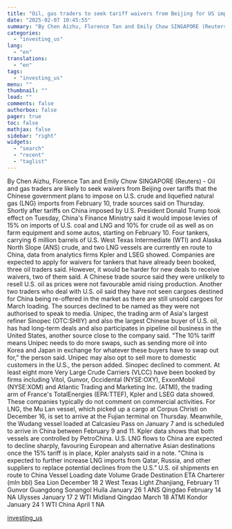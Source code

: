 ```yaml
---
title: "Oil, gas traders to seek tariff waivers from Beijing for US imports, sources say"
date: "2025-02-07 10:45:55"
summary: "By Chen Aizhu, Florence Tan and Emily Chow SINGAPORE (Reuters) - Oil and gas traders are likely to seek waivers from Beijing over tariffs that the Chinese government plans to impose on U.S. crude and liquefied natural gas (LNG) imports from February 10, trade sources said on Thursday. Shortly after..."
categories:
  - "investing_us"
lang:
  - "en"
translations:
  - "en"
tags:
  - "investing_us"
menu: ""
thumbnail: ""
lead: ""
comments: false
authorbox: false
pager: true
toc: false
mathjax: false
sidebar: "right"
widgets:
  - "search"
  - "recent"
  - "taglist"
---
```


By Chen Aizhu, Florence Tan and Emily Chow SINGAPORE (Reuters) - Oil and gas traders are likely to seek waivers from Beijing over tariffs that the Chinese government plans to impose on U.S. crude and liquefied natural gas (LNG) imports from February 10, trade sources said on Thursday. Shortly after tariffs on China imposed by U.S. President Donald Trump took effect on Tuesday, China's Finance Ministry said it would impose levies of 15% on imports of U.S. coal and LNG and 10% for crude oil as well as on farm equipment and some autos, starting on February 10. Four tankers, carrying 6 million barrels of U.S. West Texas Intermediate (WTI) and Alaska North Slope (ANS) crude, and two LNG vessels are currently en route to China, data from analytics firms Kpler and LSEG showed. Companies are expected to apply for waivers for tankers that have already been booked, three oil traders said. However, it would be harder for new deals to receive waivers, two of them said. A Chinese trade source said they were unlikely to resell U.S. oil as prices were not favourable amid rising production. Another two traders who deal with U.S. oil said they have not seen cargoes destined for China being re-offered in the market as there are still unsold cargoes for March loading. The sources declined to be named as they were not authorised to speak to media. Unipec, the trading arm of Asia's largest refiner Sinopec (OTC:SHIIY) and also the largest Chinese buyer of U.S. oil, has had long-term deals and also participates in pipeline oil business in the United States, another source close to the company said. "The 10% tariff means Unipec needs to do more swaps, such as sending more oil into Korea and Japan in exchange for whatever these buyers have to swap out for," the person said. Unipec may also opt to sell more to domestic customers in the U.S., the person added. Sinopec declined to comment. At least eight more Very Large Crude Carriers (VLCC) have been booked by firms including Vitol, Gunvor, Occidental (NYSE:OXY), ExxonMobil (NYSE:XOM) and Atlantic Trading and Marketing Inc. (ATMI), the trading arm of France's TotalEnergies (EPA:TTEF), Kpler and LSEG data showed. These companies typically do not comment on commercial activities. For LNG, the Mu Lan vessel, which picked up a cargo at Corpus Christi on December 16, is set to arrive at the Fujian terminal on Thursday. Meanwhile, the Wudang vessel loaded at Calcasieu Pass on January 7 and is scheduled to arrive in China between February 9 and 11. Kpler data shows that both vessels are controlled by PetroChina. U.S. LNG flows to China are expected to decline sharply, favouring European and alternative Asian destinations once the 15% tariff is in place, Kpler analysts said in a note. "China is expected to further increase LNG imports from Qatar, Russia, and other suppliers to replace potential declines from the U.S." U.S. oil shipments en route to China Vessel Loading date Volume Grade Destination ETA Charterer (mln bbl) Sea Lion December 18 2 West Texas Light Zhanjiang, February 11 Gunvor Guangdong Sonangol Huila January 26 1 ANS Qingdao February 14 NA Ulysses January 17 2 WTI Midland Qingdao March 18 ATMI Kondor January 24 1 WTI China April 1 NA

[investing_us](https://www.investing.com/news/commodities-news/oil-gas-traders-to-seek-tariff-waivers-from-beijing-for-us-imports-sources-say-3852972)
